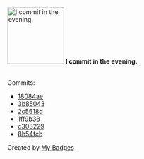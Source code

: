<img src="https://my-badges.github.io/my-badges/evening-commits.png" alt="I commit in the evening." title="I commit in the evening." width="128">
<strong>I commit in the evening.</strong>
<br><br>

Commits:

- <a href="https://github.com/mmichie/dotfiles/commit/18084ae813f6d09028e57a08741aac938ac47f1d">18084ae</a>
- <a href="https://github.com/mmichie/cardsharp/commit/3b85043e962f35c9d44ac8cf09fd00329a8ba17c">3b85043</a>
- <a href="https://github.com/mmichie/cardsharp/commit/2c5618da08ea171b51be992d329eeae7faa2b8ad">2c5618d</a>
- <a href="https://github.com/mmichie/cardsharp/commit/1ff9b386ef78b75e1bd9b6b06fb499a1d73fa97a">1ff9b38</a>
- <a href="https://github.com/mmichie/dotfiles/commit/c3032294fdb580cd8a830034b3fca44f4492df9f">c303229</a>
- <a href="https://github.com/mmichie/dotfiles/commit/8b54fcbd83007953f2331ec3a99cba479c5a84e7">8b54fcb</a>


Created by <a href="https://github.com/my-badges/my-badges">My Badges</a>